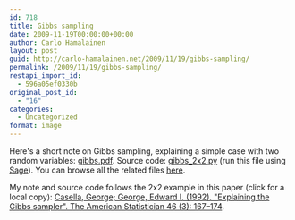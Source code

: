 ```yaml
---
id: 718
title: Gibbs sampling
date: 2009-11-19T00:00:00+00:00
author: Carlo Hamalainen
layout: post
guid: http://carlo-hamalainen.net/2009/11/19/gibbs-sampling/
permalink: /2009/11/19/gibbs-sampling/
restapi_import_id:
  - 596a05ef0330b
original_post_id:
  - "16"
categories:
  - Uncategorized
format: image
---
```

Here's a short note on Gibbs sampling, explaining a simple case with two random variables: [gibbs.pdf](https://s3.amazonaws.com/carlo-hamalainen.net/oldblog/stuff/gibbs/gibbs.pdf). Source code: [gibbs_2x2.py](https://s3.amazonaws.com/carlo-hamalainen.net/oldblog/stuff/gibbs/gibbs_2x2.py) (run this file using [Sage](http://sagemath.org)). You can browse all the related files [here](/stuff/gibbs/).

My note and source code follows the 2x2 example in this paper (click for a local copy): [Casella, George; George, Edward I. (1992). "Explaining the Gibbs sampler". The American Statistician 46 (3): 167–174](%20Explaining%20the%20Gibbs%20Sampler%20(1992).pdf).